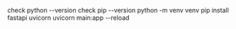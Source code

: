 check python --version
check pip --version
python -m venv venv
pip install fastapi uvicorn
uvicorn main:app --reload